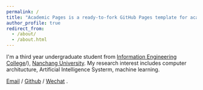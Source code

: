 ```yaml
---
permalink: /
title: "Academic Pages is a ready-to-fork GitHub Pages template for academic personal websites"
author_profile: true
redirect_from: 
  - /about/
  - /about.html
---
```


I'm a third year undergraduate student from [Information Engineering College](https://[ie.ncu.edu.cn])/), [Nanchang University](https://www.ncu.edu.cn/). My research interest includes computer architucture, Artificial Intelligence Systerm, machine learning.

[Email](heatshi@email.ncu.edu.cn) / [Github](https://github.com/shiheat) / [Wechat](../images/wechat.jpg) .
